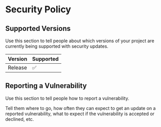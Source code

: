 # Security Policy

## Supported Versions

Use this section to tell people about which versions of your project are
currently being supported with security updates.

| Version | Supported          |
| ------- | ------------------ |
| Release   | :white_check_mark: |

## Reporting a Vulnerability

Use this section to tell people how to report a vulnerability.

Tell them where to go, how often they can expect to get an update on a
reported vulnerability, what to expect if the vulnerability is accepted or
declined, etc.
